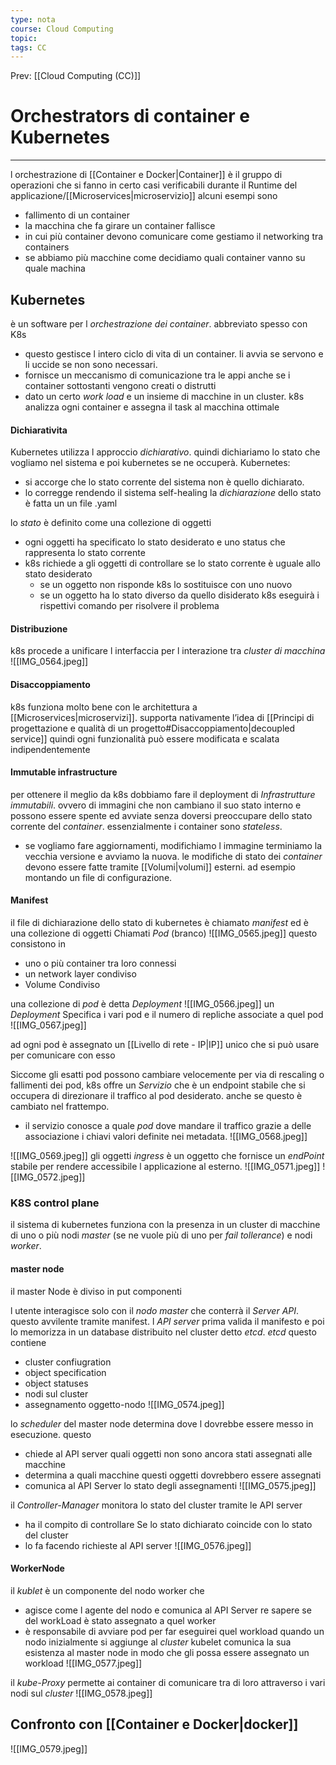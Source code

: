 ```yaml
---
type: nota
course: Cloud Computing
topic: 
tags: CC
---
```


Prev: [[Cloud Computing (CC)]]

# Orchestrators di container e Kubernetes
---
l orchestrazione di  [[Container e Docker|Container]] è il gruppo di operazioni che si fanno in certo casi verificabili durante il Runtime del applicazione/[[Microservices|microservizio]] alcuni esempi sono
- fallimento  di un container 
- la macchina che fa girare un container fallisce
- in cui più container devono comunicare come gestiamo il networking tra containers
- se abbiamo più macchine come decidiamo quali container vanno su quale machina

## Kubernetes 
è un software per l _orchestrazione dei container_. abbreviato spesso con K8s
- questo gestisce l intero ciclo di vita di un container. li avvia se servono e li uccide se non sono necessari.
- fornisce un meccanismo di comunicazione tra le appi anche se i container sottostanti vengono creati o distrutti
- dato un certo _work load_  e un insieme di macchine in un cluster. k8s analizza ogni container e assegna il task al macchina ottimale 


#### Dichiarativita
Kubernetes utilizza l approccio _dichiarativo_. quindi dichiariamo lo stato che vogliamo nel sistema e poi kubernetes se ne occuperà. 
Kubernetes:
- si accorge che lo stato corrente del sistema non è quello dichiarato.
- lo corregge rendendo il sistema self-healing
la _dichiarazione_ dello stato è fatta un un file .yaml

lo _stato_ è definito come una collezione di oggetti
- ogni oggetti ha specificato lo stato desiderato e uno status che rappresenta lo stato corrente
- k8s richiede a gli oggetti di controllare se lo stato corrente è uguale allo stato desiderato
	- se un oggetto non risponde k8s lo sostituisce con uno nuovo 
	- se un oggetto ha lo stato diverso da quello disiderato k8s eseguirà i rispettivi comando per risolvere il problema 
#### Distribuzione
k8s procede a unificare l interfaccia per l interazione tra _cluster di macchina_
![[IMG_0564.jpeg]]
#### Disaccoppiamento 
k8s funziona molto bene con le architettura a [[Microservices|microservizi]]. supporta nativamente l’idea di [[Principi di progettazione e qualità di un progetto#Disaccoppiamento|decoupled service]] quindi ogni funzionalità può essere modificata e scalata indipendentemente

#### Immutable infrastructure
per ottenere il meglio da k8s dobbiamo fare il deployment di _Infrastrutture immutabili_. ovvero di immagini che non cambiano il suo stato interno e possono essere spente ed avviate senza doversi preoccupare dello stato corrente del _container_. essenzialmente i container sono _stateless_.
- se vogliamo fare aggiornamenti, modifichiamo l immagine terminiamo la vecchia versione e avviamo la nuova.
le modifiche di stato dei _container_ devono essere fatte tramite [[Volumi|volumi]]  esterni. ad esempio montando un file di configurazione. 


#### Manifest
il file di dichiarazione dello stato di kubernetes è chiamato _manifest_ ed è una collezione di oggetti Chiamati _Pod_ (branco)
![[IMG_0565.jpeg]]
questo consistono in 
- uno o più container tra loro connessi
- un network layer condiviso
- Volume Condiviso

una collezione di _pod_ è detta _Deployment_
![[IMG_0566.jpeg]]
un _Deployment_ Specifica i vari pod e il numero di repliche associate a quel pod 
![[IMG_0567.jpeg]]

ad ogni pod è assegnato un [[Livello di rete - IP|IP]] unico che si può usare per comunicare con esso

Siccome gli esatti pod possono cambiare velocemente per via di rescaling o fallimenti dei pod, k8s offre un _Servizio_ che è un endpoint stabile che si occupera di direzionare il traffico al pod desiderato. anche se questo è cambiato nel frattempo.
- il servizio conosce a quale _pod_ dove mandare il traffico grazie a delle associazione i chiavi valori definite nei metadata.
![[IMG_0568.jpeg]]

![[IMG_0569.jpeg]]
gli oggetti _ingress_ è un oggetto che fornisce un _endPoint_ stabile per rendere accessibile l applicazione al esterno.
![[IMG_0571.jpeg]]
![[IMG_0572.jpeg]]


### K8S control plane 

il sistema di kubernetes funziona con la presenza in un cluster di macchine di uno o più nodi _master_ (se ne vuole più di uno per _fail tollerance_) e nodi _worker_.

#### master node
il master Node è diviso in put componenti


l utente interagisce solo con il _nodo master_ che conterrà il _Server API_. questo avvilente tramite manifest. 
l _API server_ prima valida il manifesto e poi lo memorizza in un database distribuito nel cluster detto _etcd_.
_etcd_ questo contiene 
- cluster confiugration
- object specification
- object statuses
- nodi sul cluster
- assegnamento oggetto-nodo 
![[IMG_0574.jpeg]]


lo _scheduler_ del master node determina dove l dovrebbe essere messo in esecuzione. questo
- chiede al API server quali oggetti non sono ancora stati assegnati alle macchine
- determina a quali macchine questi oggetti dovrebbero essere assegnati
- comunica al API Server lo stato degli assegnamenti 
![[IMG_0575.jpeg]]

il _Controller-Manager_ monitora lo stato del cluster tramite le API server
- ha il compito di controllare Se lo stato dichiarato coincide con lo stato del cluster
- lo fa facendo richieste al API server
![[IMG_0576.jpeg]]
#### WorkerNode

il _kublet_ è un componente del nodo worker che
- agisce come l agente del nodo e comunica al API Server re sapere se del workLoad è stato assegnato a quel worker
- è responsabile di avviare pod per far eseguirei quel workload 
quando un nodo inizialmente si aggiunge al _cluster_ kubelet comunica la sua esistenza al master node in modo che gli possa essere assegnato un workload
![[IMG_0577.jpeg]]

il _kube-Proxy_ permette ai container di comunicare tra di loro attraverso i vari nodi sul _cluster_
![[IMG_0578.jpeg]]


## Confronto con [[Container e Docker|docker]]
![[IMG_0579.jpeg]]


